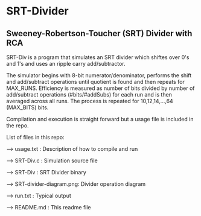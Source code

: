 # SRT-Divider
Sweeney-Robertson-Toucher (SRT) Divider with RCA
------------------------------------------------------
SRT-Div is a program that simulates an SRT divider which
shiftes over 0's and 1's and uses an ripple carry
add/subtractor.

The simulator begins with 8-bit numerator/denominator,
performs the shift and add/subtract operations until
quotient is found and then repeats for MAX_RUNS. Efficiency
is measured as number of bits divided by number of add/subtract 
operations (#bits/#addSubs) for each run and is then averaged
across all runs. The process is repeated for 
10,12,14,...,64 (MAX_BITS) bits.

Compilation and execution is straight forward but a 
usage file is included in the repo.

List of files in this repo:

--> usage.txt :              Description of how to compile and run

--> SRT-Div.c :              Simulation source file

--> SRT-Div :                SRT Divider binary

--> SRT-divider-diagram.png: Divider operation diagram

--> run.txt :                Typical output

--> README.md :              This readme file

